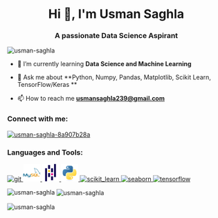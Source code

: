 <h1 align="center">Hi 👋, I'm Usman Saghla</h1>
<h3 align="center">A passionate Data Science Aspirant</h3>

<p align="left"> <img src="https://komarev.com/ghpvc/?username=usman-saghla&label=Profile%20views&color=0e75b6&style=flat" alt="usman-saghla" /> </p>

- 🌱 I’m currently learning **Data Science and Machine Learning**

- 💬 Ask me about **Python, Numpy, Pandas, Matplotlib, Scikit Learn, TensorFlow/Keras **

- 📫 How to reach me **usmansaghla239@gmail.com**

<h3 align="left">Connect with me:</h3>
<p align="left">
<a href="https://linkedin.com/in/usman-saghla-8a907b28a" target="blank"><img align="center" src="https://raw.githubusercontent.com/rahuldkjain/github-profile-readme-generator/master/src/images/icons/Social/linked-in-alt.svg" alt="usman-saghla-8a907b28a" height="30" width="40" /></a>
</p>

<h3 align="left">Languages and Tools:</h3>
<p align="left"> <a href="https://git-scm.com/" target="_blank" rel="noreferrer"> <img src="https://www.vectorlogo.zone/logos/git-scm/git-scm-icon.svg" alt="git" width="40" height="40"/> </a> <a href="https://www.mysql.com/" target="_blank" rel="noreferrer"> <img src="https://raw.githubusercontent.com/devicons/devicon/master/icons/mysql/mysql-original-wordmark.svg" alt="mysql" width="40" height="40"/> </a> <a href="https://pandas.pydata.org/" target="_blank" rel="noreferrer"> <img src="https://raw.githubusercontent.com/devicons/devicon/2ae2a900d2f041da66e950e4d48052658d850630/icons/pandas/pandas-original.svg" alt="pandas" width="40" height="40"/> </a> <a href="https://www.python.org" target="_blank" rel="noreferrer"> <img src="https://raw.githubusercontent.com/devicons/devicon/master/icons/python/python-original.svg" alt="python" width="40" height="40"/> </a> <a href="https://scikit-learn.org/" target="_blank" rel="noreferrer"> <img src="https://upload.wikimedia.org/wikipedia/commons/0/05/Scikit_learn_logo_small.svg" alt="scikit_learn" width="40" height="40"/> </a> <a href="https://seaborn.pydata.org/" target="_blank" rel="noreferrer"> <img src="https://seaborn.pydata.org/_images/logo-mark-lightbg.svg" alt="seaborn" width="40" height="40"/> </a> <a href="https://www.tensorflow.org" target="_blank" rel="noreferrer"> <img src="https://www.vectorlogo.zone/logos/tensorflow/tensorflow-icon.svg" alt="tensorflow" width="40" height="40"/> </a> </p>

<p><img align="left" src="https://github-readme-stats.vercel.app/api/top-langs?username=usman-saghla&show_icons=true&locale=en&layout=compact" alt="usman-saghla" /></p>

<p>&nbsp;<img align="center" src="https://github-readme-stats.vercel.app/api?username=usman-saghla&show_icons=true&locale=en" alt="usman-saghla" /></p>

<p><img align="center" src="https://github-readme-streak-stats.herokuapp.com/?user=usman-saghla&" alt="usman-saghla" /></p>
